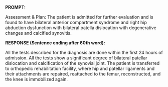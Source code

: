 **PROMPT:**

Assessment & Plan:  The patient is admitted for further evaluation and is found to have bilateral anterior compartment syndrome and right hip abduction dysfunction with bilateral patella dislocation with degenerative changes and calcified synovitis.

**RESPONSE (Sentence ending after 60th word):**

All the tests described for the diagnosis are done within the first 24 hours of admission. All the tests show a significant degree of bilateral patellar dislocation and calcification of the synovial joint. The patient is transferred to orthopedic rehabilitation facility, where hip and patellar ligaments and their attachments are repaired, reattached to the femur, reconstructed, and the knee is immobilized again. 